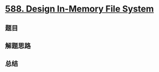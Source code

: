 # [588. Design In-Memory File System](https://leetcode.com/problems/design-in-memory-file-system/)

## 题目


## 解题思路


## 总结


